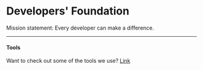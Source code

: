 Developers' Foundation
=========

Mission statement: Every developer can make a difference. 

------------------------------

#### Tools

Want to check out some of the tools we use?
[Link](/nob_api/README.md)
